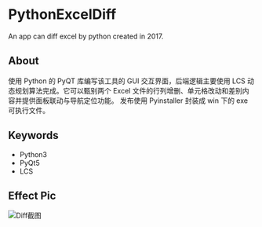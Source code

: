 # PythonExcelDiff
An app can diff excel by python created in 2017.

## About
使用 Python 的 PyQT 库编写该工具的 GUI 交互界面，后端逻辑主要使用 LCS 动态规划算法完成。它可以甄别两个 Excel 文件的行列增删、单元格改动和差别内容并提供面板联动与导航定位功能。
发布使用 Pyinstaller 封装成 win 下的 exe 可执行文件。

## Keywords
* Python3
* PyQt5
* LCS

## Effect Pic
![Diff截图](https://github.com/xa-Amour/PythonExcelDiff/assets/28250684/d19f224a-8a76-463a-a4f2-b66b100d14cf)
